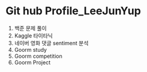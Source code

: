 # Git hub Profile_LeeJunYup
1. 백준 문제 풀이
2. Kaggle 타이타닉
3. 네이버 영화 댓글 sentiment 분석
4. Goorm study
5. Goorm competition
6. Goorm Project
